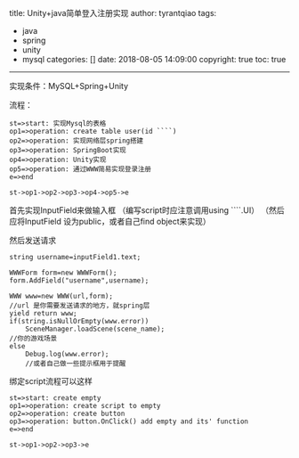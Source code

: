 title: Unity+java简单登入注册实现
author: tyrantqiao
tags:
  - java
  - spring
  - unity
  - mysql
categories: []
date: 2018-08-05 14:09:00
copyright: true
toc: true
---
实现条件：MySQL+Spring+Unity

流程：

``` flow
st=>start: 实现Mysql的表格
op1=>operation: create table user(id ````)
op2=>operation: 实现网络层spring搭建
op3=>operation: SpringBoot实现
op4=>operation: Unity实现
op5=>operation: 通过WWW简易实现登录注册
e=>end

st->op1->op2->op3->op4->op5->e
```

首先实现InputField来做输入框
（编写script时应注意调用using ````.UI）
（然后应将InputField 设为public，或者自己find object来实现）

然后发送请求
```
string username=inputField1.text;

WWWForm form=new WWWForm();
form.AddField("username",username);

WWW www=new WWW(url,form);
//url 是你需要发送请求的地方，就spring层
yield return www;
if(string.isNullOrEmpty(www.error))
    SceneManager.loadScene(scene_name);
//你的游戏场景
else
    Debug.log(www.error);
    //或者自己做一些提示框用于提醒
```

绑定script流程可以这样

```flow
st=>start: create empty
op1=>operation: create script to empty
op2=>operation: create button
op3=>operation: button.OnClick() add empty and its' function
e=>end

st->op1->op2->op3->e
```
